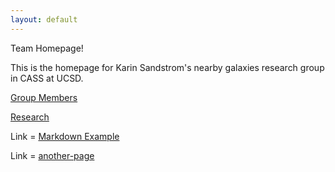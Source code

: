 ```yaml
---
layout: default
---
```


Team Homepage!

This is the homepage for Karin Sandstrom's nearby galaxies research group in CASS at UCSD.

[Group Members](people)

[Research](research/index.md)

Link = [Markdown Example](markdown-example)

Link = [another-page](another-page)
